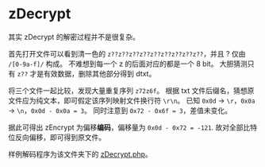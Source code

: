 # zDecrypt

其实 zDecrypt 的解密过程并不是很复杂。

首先打开文件可以看到清一色的 `z??z??z??z??z??z??z??z??z??`，并且 ? 仅由 `/[0-9a-f]/` 构成。
不难想到每一个 z 的后面对应的都是一个 8 bit。
大胆猜测只有 `z??` 才是有效数据，删除其他部分得到 dtxt。

将三个文件一起比较，发现大量重复序列 `z72z6f`。
根据 txt 文件后缀名，猜想原文件应为纯文本，即可假定该序列映射文件换行符 `\r\n`。
已知 `0x0d` -> `\r`，`0x0a` -> `\n`，`0x0d - 0x0a = 3`。
同时注意到 `0x72 - 0x6f = 3`，差值未变化。

据此可得出 zEncrypt 为偏移**编码**，偏移量为 `0x0d - 0x72 = -121`.
故对全部比特位反向偏移，即可得到原文件。

样例解码程序为该文件夹下的 [zDecrypt.php](./zDecrypt.php)。